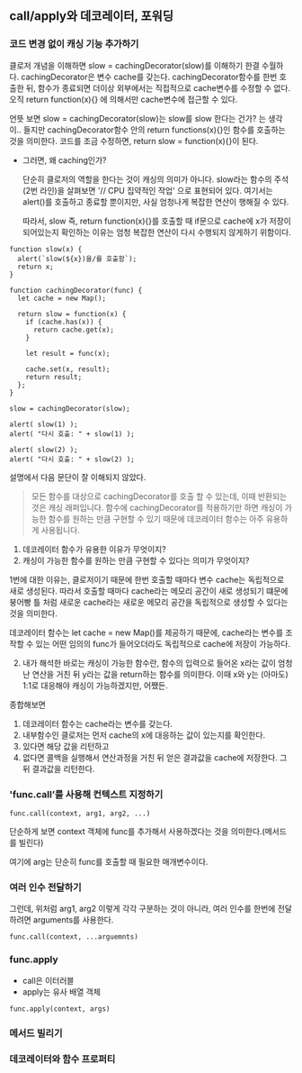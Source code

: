 ## call/apply와 데코레이터, 포워딩

### 코드 변경 없이 캐싱 기능 추가하기

클로저 개념을 이해하면 slow = cachingDecorator(slow)를 이해하기 한결 수월하다.
cachingDecorator은 변수 cache를 갖는다.
cachingDecorator함수를 한번 호출한 뒤, 함수가 종료되면 더이상 외부에서는 직접적으로 cache변수를 수정할 수 없다.
오직 return function(x){} 에 의해서만 cache변수에 접근할 수 있다.

언뜻 보면 slow = cachingDecorator(slow)는 slow를 slow 한다는 건가? 는 생각이.. 들지만
cachingDecorator함수 안의 return functions(x){}인 함수를 호출하는 것을 의미한다.
코드를 조금 수정하면, return slow = function(x){}이 된다.

- 그러면, 왜 caching인가?

  단순히 클로저의 역할을 한다는 것이 캐싱의 의미가 아니다.
  slow라는 함수의 주석(2번 라인)을 살펴보면 '// CPU 집약적인 작업' 으로 표현되어 있다.
  여기서는 alert()를 호출하고 종료할 뿐이지만, 사실 엄청나게 복잡한 연산이 행해질 수 있다.

  따라서, slow 즉, return function(x){}를 호출할 때 if문으로 cache에 x가 저장이 되어있는지 확인하는 이유는 엄청 복잡한 연산이 다시 수행되지 않게하기 위함이다.

```
function slow(x) {
  alert(`slow(${x})을/를 호출함`);
  return x;
}

function cachingDecorator(func) {
  let cache = new Map();

  return slow = function(x) {
    if (cache.has(x)) {
      return cache.get(x);
    }

    let result = func(x);

    cache.set(x, result);
    return result;
  };
}

slow = cachingDecorator(slow);

alert( slow(1) );
alert( "다시 호출: " + slow(1) );

alert( slow(2) );
alert( "다시 호출: " + slow(2) );
```

설명에서 다음 문단이 잘 이해되지 않았다.

> 모든 함수를 대상으로 cachingDecorator를 호출 할 수 있는데, 이때 반환되는 것은 캐싱 래퍼입니다. 함수에 cachingDecorator를 적용하기만 하면 캐싱이 가능한 함수를 원하는 만큼 구현할 수 있기 때문에 데코레이터 함수는 아주 유용하게 사용됩니다.

1. 데코레이터 함수가 유용한 이유가 무엇이지?
2. 캐싱이 가능한 함수를 원하는 만큼 구현할 수 있다는 의미가 무엇이지?

1번에 대한 이유는, 클로저이기 때문에 한번 호출할 때마다 변수 cache는 독립적으로 새로 생성된다. 따라서 호출할 때마다 cache라는 메모리 공간이 새로 생성되기 떄문에 붕어빵 틀 처럼 새로운 cache라는 새로운 메모리 공간을 독립적으로 생성할 수 있다는 것을 의미한다.

데코레이터 함수는 let cache = new Map()를 제공하기 때문에, cache라는 변수를 조작할 수 있는 어떤 임의의 func가 들어오더라도
독립적으로 cache에 저장이 가능하다.

2. 내가 해석한 바로는 캐싱이 가능한 함수란, 함수의 입력으로 들어온 x라는 값이 엄청난 연산을 거친 뒤 y라는 값을 return하는 함수를 의미한다. 이때 x와 y는 (아마도) 1:1로 대응해야 캐싱이 가능하겠지만, 어쨌든.

종합해보면

1. 데코레이터 함수는 cache라는 변수를 갖는다.
2. 내부함수인 클로저는 먼저 cache의 x에 대응하는 값이 있는지를 확인한다.
3. 있다면 해당 값을 리턴하고
4. 없다면 콜백을 실행해서 연산과정을 거친 뒤 얻은 결과값을 cache에 저장한다. 그 뒤 결과값을 리턴한다.

### 'func.call’를 사용해 컨텍스트 지정하기

```
func.call(context, arg1, arg2, ...)
```

단순하게 보면 context 객체에 func를 추가해서 사용하겠다는 것을 의미한다.(메서드를 빌린다)

여기에 arg는 단순히 func를 호출할 때 필요한 매개변수이다.

### 여러 인수 전달하기

그런데, 위처럼 arg1, arg2 이렇게 각각 구분하는 것이 아니라, 여러 인수를 한번에 전달하려면 arguments를 사용한다.

```
func.call(context, ...arguemnts)
```

### func.apply

- call은 이터러블
- apply는 유사 배열 객체

```
func.apply(context, args)
```

### 메서드 빌리기

### 데코레이터와 함수 프로퍼티
